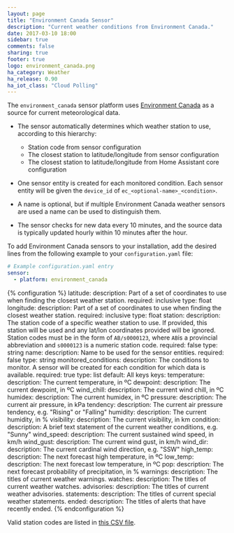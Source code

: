 ```yaml
---
layout: page
title: "Environment Canada Sensor"
description: "Current weather conditions from Environment Canada."
date: 2017-03-10 18:00
sidebar: true
comments: false
sharing: true
footer: true
logo: environment_canada.png
ha_category: Weather
ha_release: 0.90
ha_iot_class: "Cloud Polling"
---
```


The `environment_canada` sensor platform uses [Environment Canada](https://weather.gc.ca/mainmenu/weather_menu_e.html) as a source for current meteorological data.

- The sensor automatically determines which weather station to use, according to this hierarchy:
  - Station code from sensor configuration
  - The closest station to latitude/longitude from sensor configuration
  - The closest station to latitude/longitude from Home Assistant core configuration

- One sensor entity is created for each monitored condition. Each sensor entity will be given the `device_id` of `ec_<optional-name>_<condition>`.
- A name is optional, but if multiple Environment Canada weather sensors are used a name can be used to distinguish them.
- The sensor checks for new data every 10 minutes, and the source data is typically updated hourly within 10 minutes after the hour.

To add Environment Canada sensors to your installation, add the desired lines from the following example to your `configuration.yaml` file:

```yaml
# Example configuration.yaml entry
sensor:
  - platform: environment_canada
```

{% configuration %}
latitude:
  description: Part of a set of coordinates to use when finding the closest weather station.
  required: inclusive
  type: float
longitude:
  description: Part of a set of coordinates to use when finding the closest weather station.
  required: inclusive
  type: float
station: 
  description: The station code of a specific weather station to use. If provided, this station will be used and any lat/lon coordinates provided will be ignored. Station codes must be in the form of `AB/s0000123`, where `AB`is a provincial abbreviation and `s0000123` is a numeric station code. 
  required: false
  type: string
name:
  description: Name to be used for the sensor entities.
  required: false
  type: string
monitored_conditions:
  description: The conditions to monitor. A sensor will be created for each condition for which data is available.
  required: true
  type: list
  default: All keys
  keys:
    temperature:
      description: The current temperature, in ºC
    dewpoint:
      description: The current dewpoint, in ºC
    wind_chill:
      description: The current wind chill, in ºC
    humidex:
      description: The current humidex, in ºC
    pressure:
      description: The current air pressure, in kPa
    tendency:
      description: The current air pressure tendency, e.g. "Rising" or "Falling"
    humidity:
      description: The current humidity, in %
    visibility:
      description: The current visibility, in km
    condition:
      description: A brief text statement of the current weather conditions, e.g. "Sunny"
    wind_speed:
      description: The current sustained wind speed, in km/h
    wind_gust:
      description: The current wind gust, in km/h
    wind_dir:
      description: The current cardinal wind direction, e.g. "SSW"
    high_temp:
      description: The next forecast high temperature, in ºC
    low_temp:
      description: The next forecast low temperature, in ºC
    pop:
      description: The next forecast probability of precipitation, in %
    warnings:
      description: The titles of current weather warnings.
    watches:
      description: The titles of current weather watches.
    advisories:
      description: The titles of current weather advisories.
    statements:
      description: The titles of current special weather statements.
    ended:
      description: The titles of alerts that have recently ended.
{% endconfiguration %}

Valid station codes are listed in [this CSV file](http://dd.weatheroffice.ec.gc.ca/citypage_weather/docs/site_list_towns_en.csv).